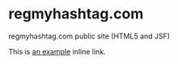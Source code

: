 regmyhashtag.com
===========

regmyhashtag.com public site (HTML5 and JSF)

This is [an example](http://example.com/ "Title") inline link.

